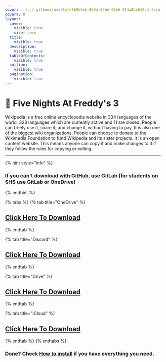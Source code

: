 ```yaml
---
cover: ../../.gitbook/assets/cfb9b3eb-858a-45be-92e6-914a8be815c4-focalors-social.jpg
coverY: 0
layout:
  cover:
    visible: true
    size: hero
  title:
    visible: true
  description:
    visible: true
  tableOfContents:
    visible: true
  outline:
    visible: true
  pagination:
    visible: true
---
```


# 🐇 Five Nights At Freddy's 3

Wikipedia is a free online encyclopedia website in 334 languages of the world, 323 languages which are currently active and 11 are closed. People can freely use it, share it, and change it, without having to pay. It is also one of the biggest wiki organizations. People can choose to donate to the Wikimedia Foundation to fund Wikipedia and its sister projects. It is an open content website. This means anyone can copy it and make changes to it if they follow the rules for copying or editing.

***

{% hint style="info" %}
### If you can't download with GitHub, use GitLab (for students on SHS use GitLab or OneDrive)
{% endhint %}

{% tabs %}
{% tab title="OneDrive" %}
## [Click Here To Download](https://1drv.ms/u/s!AkX2q12uku0fgfET8ti9piQzsOj5xw?e=fulKW7)
{% endtab %}

{% tab title="Discord" %}
## [Click Here To Download](https://cdn.discordapp.com/attachments/1113994556787146843/1153165658406785144/Five\_Nights\_At\_Freddys\_3.zip)
{% endtab %}

{% tab title="Drive" %}
## [Click Here To Download](https://drive.google.com/file/d/1\_tsxcjN478-BzOE1Px905-naQ-Xs4VsR/view?usp=drive\_link)
{% endtab %}

{% tab title="iCloud" %}
## [Click Here To Download](https://www.icloud.com/iclouddrive/08c3Jc74IGmyzouaBKIpzFw6A#Five\_Nights\_At\_Freddys\_3)
{% endtab %}
{% endtabs %}

### Done? Check [How to install](../../how-to-install/) if you have everything you need.
